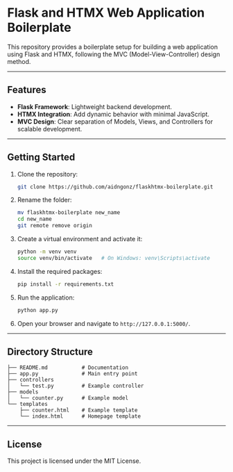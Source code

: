 # Flask and HTMX Web Application Boilerplate

This repository provides a boilerplate setup for building a web application using Flask and HTMX, following the MVC (Model-View-Controller) design method.

---

## Features

- **Flask Framework**: Lightweight backend development.
- **HTMX Integration**: Add dynamic behavior with minimal JavaScript.
- **MVC Design**: Clear separation of Models, Views, and Controllers for scalable development.

---

## Getting Started

1. Clone the repository:
   ```bash
   git clone https://github.com/aidngonz/flaskhtmx-boilerplate.git
   ```
   
2. Rename the folder:
   ```bash
   mv flaskhtmx-boilerplate new_name
   cd new_name
   git remote remove origin
   ```

4. Create a virtual environment and activate it:
   ```bash
   python -m venv venv
   source venv/bin/activate   # On Windows: venv\Scripts\activate
   ```

5. Install the required packages:
   ```bash
   pip install -r requirements.txt
   ```

6. Run the application:
   ```bash
   python app.py
   ```

7. Open your browser and navigate to `http://127.0.0.1:5000/`.

---

## Directory Structure

```
├── README.md           # Documentation
├── app.py              # Main entry point
├── controllers
│   └── test.py         # Example controller
├── models
│   └── counter.py      # Example model
└── templates
    ├── counter.html    # Example template
    └── index.html      # Homepage template
```

---

## License

This project is licensed under the MIT License.
